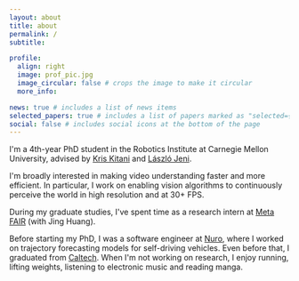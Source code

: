 ```yaml
---
layout: about
title: about
permalink: /
subtitle:

profile:
  align: right
  image: prof_pic.jpg
  image_circular: false # crops the image to make it circular
  more_info:

news: true # includes a list of news items
selected_papers: true # includes a list of papers marked as "selected={true}"
social: false # includes social icons at the bottom of the page
---
```


I'm a 4th-year PhD student in the Robotics Institute at Carnegie Mellon University, advised by [Kris Kitani](https://kriskitani.github.io/) and [László Jeni](https://www.laszlojeni.com/).

I'm broadly interested in making video understanding faster and more efficient. In particular, I work on enabling vision algorithms to continuously perceive the world in high resolution and at 30+ FPS. 

During my graduate studies, I've spent time as a research intern at [Meta FAIR](https://ai.meta.com/) (with Jing Huang).

Before starting my PhD, I was a software engineer at [Nuro](https://www.nuro.ai/), where I worked on trajectory forecasting models for self-driving vehicles. Even before that, I graduated from [Caltech](https://www.caltech.edu/). When I'm not working on research, I enjoy running, lifting weights, listening to electronic music and reading manga.